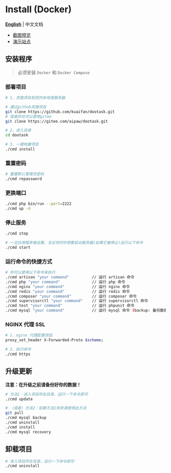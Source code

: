 # Install (Docker)

**[English](./README.md)** | 中文文档

- [截图预览](README_PREVIEW.md)
- [演示站点](http://www.dootask.com/)

## 安装程序

> 必须安装 `Docker` 和 `Docker Compose`


### 部署项目

```bash
# 1、克隆项目到您的本地或服务器

# 通过github克隆项目
git clone https://github.com/kuaifan/dootask.git
# 或者你也可以使用gitee
git clone https://gitee.com/aipaw/dootask.git

# 2、进入目录
cd dootask

# 3、一键构建项目
./cmd install
```

### 重置密码

```bash
# 重置默认管理员密码
./cmd repassword
```

### 更换端口

```bash
./cmd php bin/run --port=2222
./cmd up -d
```

### 停止服务

```bash
./cmd stop

# 一旦应用程序被设置，无论何时你想要启动服务器(如果它被停止)运行以下命令
./cmd start
```

### 运行命令的快捷方式

```bash
# 你可以使用以下命令来执行
./cmd artisan "your command"          // 运行 artisan 命令
./cmd php "your command"              // 运行 php 命令
./cmd nginx "your command"            // 运行 nginx 命令
./cmd redis "your command"            // 运行 redis 命令
./cmd composer "your command"         // 运行 composer 命令
./cmd supervisorctl "your command"    // 运行 supervisorctl 命令
./cmd test "your command"             // 运行 phpunit 命令
./cmd mysql "your command"            // 运行 mysql 命令 (backup: 备份数据库，recovery: 还原数据库)
```

### NGINX 代理 SSL

```bash 
# 1、nginx 代理配置添加
proxy_set_header X-Forwarded-Proto $scheme;

# 2、执行命令
./cmd https
```

## 升级更新

**注意：在升级之前请备份好你的数据！**

```bash
# 方法1：进入项目所在目录，运行一下命令即可
./cmd update

# （或者）方法2：如果方法1失败请使用此方法
git pull
./cmd mysql backup
./cmd uninstall
./cmd install
./cmd mysql recovery
```

## 卸载项目

```bash
# 进入项目所在目录，运行一下命令即可
./cmd uninstall
```
